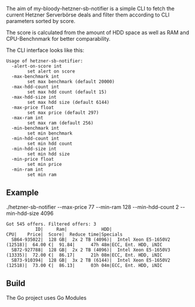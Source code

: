 The aim of my-bloody-hetzner-sb-notifier is a simple CLI to fetch the current Hetzner Serverbörse deals and filter them according to CLI parameters sorted by score.

The score is calculated from the amount of HDD space as well as RAM and CPU-Benchnmark for better comparability. 

The CLI interface looks like this:
````
Usage of hetzner-sb-notifier:
  -alert-on-score int
    	set alert on score
  -max-benchmark int
    	set max benchmark (default 20000)
  -max-hdd-count int
    	set max hdd count (default 15)
  -max-hdd-size int
    	set max hdd size (default 6144)
  -max-price float
    	set max price (default 297)
  -max-ram int
    	set max ram (default 256)
  -min-benchmark int
    	set min benchmark
  -min-hdd-count int
    	set min hdd count
  -min-hdd-size int
    	set min hdd size
  -min-price float
    	set min price
  -min-ram int
    	set min ram
````       

## Example

./hetzner-sb-notifier --max-price 77 --min-ram 128 --min-hdd-count 2 --min-hdd-size 4096
```` 
Got 545 offers. Filtered offers: 3
           ID|     Ram|             HDD|                           CPU|    Price|  Score|  Reduce time|Specials
  SB64-935022|  128 GB|  2x 2 TB (4096)|  Intel Xeon E5-1650V2 (12518)|  64.00 €|  91.84|      47h 48m|ECC, Ent. HDD, iNIC
  SB72-927788|  128 GB|  2x 2 TB (4096)|  Intel Xeon E5-1650V3 (13335)|  72.00 €|  86.17|      21h 08m|ECC, Ent. HDD, iNIC
  SB73-910394|  128 GB|  3x 2 TB (6144)|  Intel Xeon E5-1650V2 (12518)|  73.00 €|  86.13|      03h 04m|ECC, Ent. HDD, iNIC
```` 

## Build

The Go project uses Go Modules 